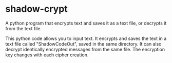 # shadow-crypt
A python program that encrypts text and saves it as a text file, or decrypts it from the text file.

This python code allows you to input text. It encrypts and saves the text in a text file called "ShadowCodeOut", saved in the same directory. It can also decrypt identically encrypted messages from the same file. The encryption key changes with each cipher creation.
